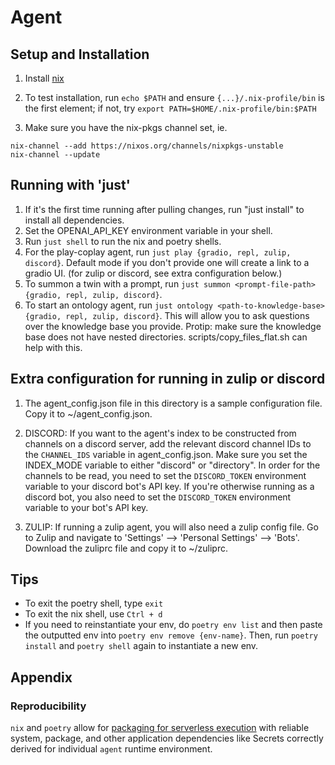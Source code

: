 # Agent


## Setup and Installation

1. Install [nix](https://nixos.org/download.html#nix-install-macos)

2. To test installation, run `echo $PATH` and ensure `{...}/.nix-profile/bin` is the first element; if not, try `export PATH=$HOME/.nix-profile/bin:$PATH`

3. Make sure you have the nix-pkgs channel set, ie.

```
nix-channel --add https://nixos.org/channels/nixpkgs-unstable
nix-channel --update
```

## Running with 'just'

1. If it's the first time running after pulling changes, run "just install" to install all dependencies.
2. Set the OPENAI_API_KEY environment variable in your shell.
3. Run `just shell` to run the nix and poetry shells.
4. For the play-coplay agent, run `just play {gradio, repl, zulip, discord}`. Default mode if you don't provide one will create a link to a gradio UI. (for zulip or discord, see extra configuration below.)
5. To summon a twin with a prompt, run `just summon <prompt-file-path> {gradio, repl, zulip, discord}`.
6. To start an ontology agent, run `just ontology <path-to-knowledge-base> {gradio, repl, zulip, discord}`. This will allow you to ask questions over the knowledge base you provide. Protip: make sure the knowledge base does not have nested directories. scripts/copy_files_flat.sh can help with this.

## Extra configuration for running in zulip or discord

1. The agent_config.json file in this directory is a sample configuration file. Copy it to ~/agent_config.json.

2. DISCORD: If you want to the agent's index to be constructed from channels on a discord server, add the relevant discord channel IDs to the `CHANNEL_IDS` variable in agent_config.json. Make sure you set the INDEX_MODE variable to either "discord" or "directory". In order for the channels to be read, you need to set the `DISCORD_TOKEN` environment variable to your discord bot's API key. If you're otherwise running as a discord bot, you also need to set the `DISCORD_TOKEN` environment variable to your bot's API key.

3. ZULIP: If running a zulip agent, you will also need a zulip config file. Go to Zulip and navigate to 'Settings' --> 'Personal Settings' --> 'Bots'. Download the zuliprc file and copy it to ~/zuliprc.


## Tips

- To exit the poetry shell, type `exit`
- To exit the nix shell, use `Ctrl + d`
- If you need to reinstantiate your env, do `poetry env list` and then paste the outputted env into `poetry env remove {env-name}`. Then, run `poetry install` and `poetry shell` again to instantiate a new env.

## Appendix

### Reproducibility

`nix` and `poetry` allow for [packaging for serverless execution](https://github.com/bananaml/serverless-template) with reliable system, package, and other application dependencies like Secrets correctly derived for individual `agent` runtime environment.
